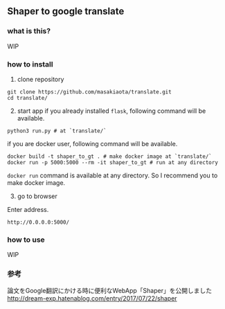 Shaper to google translate
---
### what is this?
WIP

### how to install
1. clone repository
```
git clone https://github.com/masakiaota/translate.git
cd translate/
```

2. start app
if you already installed `flask`, following command will be available.
```
python3 run.py # at `translate/`
```

if you are docker user, following command will be available.
```
docker build -t shaper_to_gt . # make docker image at `translate/`
docker run -p 5000:5000 --rm -it shaper_to_gt # run at any directory
```
`docker run` command is available at any directory. So I recommend you to make docker image.

3. go to browser

Enter address.
```
http://0.0.0.0:5000/
```

### how to use
WIP

### 参考
論文をGoogle翻訳にかける時に便利なWebApp「Shaper」を公開しました
http://dream-exp.hatenablog.com/entry/2017/07/22/shaper



